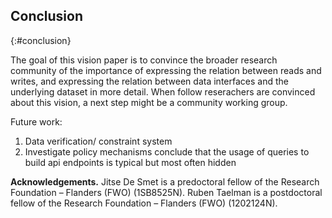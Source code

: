 ## Conclusion
{:#conclusion}

The goal of this vision paper is to convince the broader research community of the importance of expressing
the relation between reads and writes,
and expressing the relation between data interfaces and the underlying dataset in more detail.
When follow reserachers are convinced about this vision, a next step might be a community working group.


Future work:
1. Data verification/ constraint system
2. Investigate policy mechanisms
conclude that the usage of queries to build api endpoints is typical but most often hidden

**Acknowledgements.** Jitse De Smet is a predoctoral fellow of the Research Foundation – Flanders (FWO) (1SB8525N).
Ruben Taelman is a postdoctoral fellow of the Research Foundation – Flanders (FWO) (1202124N).
